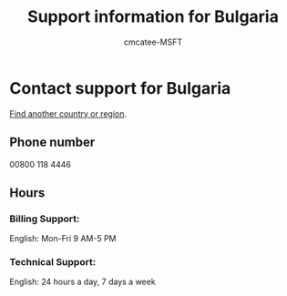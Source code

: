 ﻿---                                
title: Support information for Bulgaria
author: cmcatee-MSFT
ms.author: cmcatee
manager: mnirkhe
audience: Admin
ms.topic: reference
ms.service: o365-administration
localization_priority: Normal
description: Learn how to contact support for your country or region.
ROBOTS: NOINDEX, NOFOLLOW
---

# Contact support for Bulgaria

[Find another country or region](../contact-support-for-business-products.md).

## Phone number
00800 118 4446

## Hours
### Billing Support:

English: Mon-Fri 9 AM-5 PM

### Technical Support:

English: 24 hours a day, 7 days a week